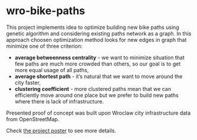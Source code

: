 wro-bike-paths
================

This project implements idea to optimize building new bike paths using genetic algorithm and considering existing paths network as a graph. In this approach choosen optimization method looks for new edges in graph that minimize one of three criterion:
- **average betweenness centrality** - we want to minimize situation that few paths are much more crowded than others, so our goal is to get more equal usage of all paths,
- **average shortest path** - it’s natural that we want to move around the city faster,
- **clustering coefficient** - more clustered paths mean that we can efficiently move around one place but we prefer to build new paths where there is lack of infrastructure.

Presented proof of concept was built upon Wroclaw city infrastructure data from OpenStreetMap.

Check [the project poster](https://github.com/piotr-rarus/wro-bike-paths/blob/master/assets/poster.pdf) to see more details.